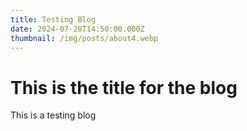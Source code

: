 ```yaml
---
title: Testing Blog
date: 2024-07-20T14:50:00.000Z
thumbnail: /img/posts/about4.webp
---
```

# **This is the title for the blog**

This is a testing blog
